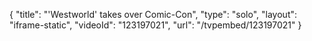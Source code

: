{
    "title": "'Westworld' takes over Comic-Con",
    "type": "solo",
    "layout": "iframe-static",
    "videoId": "123197021",
    "url": "\/tvpembed\/123197021"
}